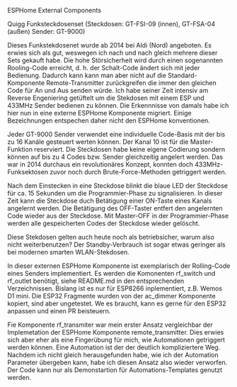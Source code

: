 ESPHome External Components

Quigg Funksteckdosenset (Steckdosen: GT-FSI-09 (innen), GT-FSA-04 (außen) Sender: GT-9000)

Dieses Funkstekdosenet wurde ab 2014 bei Aldi (Nord) angeboten. Es erwies sich als gut, weswegen ich nach und nach gleich mehrere dieser Sets gekauft habe.
Die hohe Störsicherheit wird durch einen sogenannten Rooling-Code erreicht, d. h. der Schalt-Code ändert sich mit jeder Bedienung. Dadurch kann kann man
aber nicht auf die Standard-Komponente Remote-Transmitter zurückgreifen die immer den gleichen Code für An und Aus senden würde.
Ich habe seiner Zeit intensiv am Reverse Engeniering getüftelt um die Stekdosen mit einem ESP und 433MHz Sender bedienen zu können.
Die Erkennnisse von damals habe ich hier nun in eine externe ESPHome Komponente migriert. Einige Bezeichnungen entspechen daher nicht den ESPHome konventionen. 

Jeder GT-9000 Sender verwendet eine individuelle Code-Basis mit der bis zu 16 Kanäle gesteuert werten können. Der Kanal 10 ist für die Master-Funktion
reserviert. Die Steckdosen habe keine eigene Codierung sondern können auf bis zu 4 Codes bzw. Sender gleichzeitig angelert werden. Das war in 2014 durchaus ein
revolutionäres Konzept, konnten doch 433MHz-Funksektosen zuvor noch durch Brute-Force-Methoden getriggert werden.

Nach dem Einstecken in eine Steckdose blinkt die blaue LED der Steckdose für ca. 15 Sekunden um die Programmier-Phase zu signalisieren. In dieser Zeit kann
die Steckdose duch Betätigung einer ON-Taste eines Kanals angelernt werden. Die Betätigung des OFF-Taster entfert den angelernten Code wieder aus der Steckdose.
Mit Master-OFF in der Programmier-Phase werden alle gespeicherten Codes der Steckdose wieder gelöscht.

Diese Stekdosen gelten auch heute noch als betriebsicher, warum also nicht weiterbenutzen? Der Standby-Verbrauch ist sogar etwas geringer als bei modernen smarten WLAN-Stekdosen.

In dieser externen ESPHome Komponente ist exemplarisch der Rolling-Code eines Senders implementiert. Es werden die Komonenten rf_switch und rf_outlet benötigt,
siehe README.md in den entsprechenden Verzeichnissen. Bislang ist es nur für ESP8266 inplementiert, z.B. Wemos D1 mini. Die ESP32 Fragmente wurden von der ac_dimmer
Komponente kopiert, sind aber ungetestet. We es braucht, kann es gerne für den ESP32 anpassen und einen PR beisteuern.

Fie Komponente rf_transmiter war mein erster Ansatz vergleichbar der Implemetation der ESPHome Komponente remote_transmitter. Dies erwies sich aber eher als eine Fingerübung für mich,
wie Automationen getriggert werden können. Eine Automation ist der der deutlich kompliziertere Weg. Nachdem ich nicht gleich herausgefunden habe,
wie ich der Automation Parameter übergeben kann, habe ich diesen Ansatz also wieder verworfen. Der Code kann nur als Demonstartion für Automations-Templates genutzt werden.
